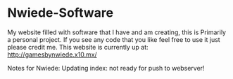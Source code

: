 Nwiede-Software
============
My website filled with software that I have and am creating, this is Primarily a personal project. If you see any code that you like feel free to use it just please credit me.
This website is currently up at: http://gamesbynwiede.x10.mx/

Notes for Nwiede:
Updating index: not ready for push to webserver!
